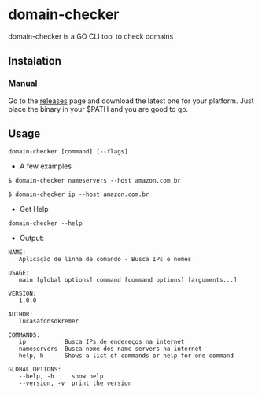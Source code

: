 # domain-checker

domain-checker is a GO CLI tool to check domains

## Instalation

### Manual

Go to the [releases](https://github.com/lucasafonsokremer/domain-checker/releases) page and download the latest one for your platform. Just place the binary in your $PATH and you are good to go.

## Usage

```
domain-checker [command] [--flags]
```

- A few examples

```
$ domain-checker nameservers --host amazon.com.br

$ domain-checker ip --host amazon.com.br
```

- Get Help

```
domain-checker --help
```

- Output:

```
NAME:
   Aplicação de linha de comando - Busca IPs e nomes

USAGE:
   main [global options] command [command options] [arguments...]

VERSION:
   1.0.0

AUTHOR:
   lucasafonsokremer

COMMANDS:
   ip           Busca IPs de endereços na internet
   nameservers  Busca nome dos name servers na internet
   help, h      Shows a list of commands or help for one command

GLOBAL OPTIONS:
   --help, -h     show help
   --version, -v  print the version
```
